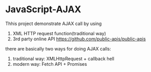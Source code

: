 # JavaScript-AJAX

Thhis project demonstrate AJAX call by using

1. XML HTTP request function(traditional way)
2. 3rd party online API https://github.com/public-apis/public-apis

there are basically two ways for doing AJAX calls:

1. traditional way: XMLHttpRequest + callback hell
2. modern way: Fetch API + Promises
